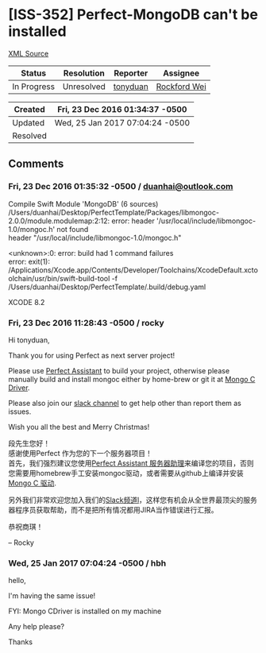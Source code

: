 # [ISS-352] Perfect-MongoDB can't be installed

[XML Source](./xml/ISS-352.xml)
<p></p>





Status|Resolution|Reporter|Assignee
------|----------|--------|--------
In Progress|Unresolved|[tonyduan](duanhai@outlook.com)|[Rockford Wei]($rocky)





Created|Fri, 23 Dec 2016 01:34:37 -0500
-------|--------------
Updated|Wed, 25 Jan 2017 07:04:24 -0500
Resolved|


## Comments




### Fri, 23 Dec 2016 01:35:32 -0500 / duanhai@outlook.com 

<p><p>Compile Swift Module 'MongoDB' (6 sources)<br/>
/Users/duanhai/Desktop/PerfectTemplate/Packages/libmongoc-2.0.0/module.modulemap:2:12: error: header '/usr/local/include/libmongoc-1.0/mongoc.h' not found<br/>
    header "/usr/local/include/libmongoc-1.0/mongoc.h"</p>


<p>&lt;unknown&gt;:0: error: build had 1 command failures<br/>
error: exit(1): /Applications/Xcode.app/Contents/Developer/Toolchains/XcodeDefault.xctoolchain/usr/bin/swift-build-tool -f /Users/duanhai/Desktop/PerfectTemplate/.build/debug.yaml</p>


<p>XCODE 8.2</p></p>


### Fri, 23 Dec 2016 11:28:43 -0500 / rocky 

<p><p>Hi tonyduan,</p>

<p>Thank you for using Perfect as next server project!</p>

<p>Please use <a href="http://www.perfect.org/en/assistant/" class="external-link" rel="nofollow">Perfect Assistant</a> to build your project, otherwise please manually build and install mongoc either by home-brew or git it at <a href="https://github.com/mongodb/mongo-c-driver" class="external-link" rel="nofollow">Mongo C Driver</a>.</p>

<p>Please also join our <a href="http://perfect.ly" class="external-link" rel="nofollow">slack channel</a> to get help other than report them as issues.</p>

<p>Wish you all the best and Merry Christmas!</p>

<p>段先生您好！<br/>
感谢使用Perfect 作为您的下一个服务器项目！<br/>
首先，我们强烈建议您使用<a href="http://www.perfect.org/en/assistant/" class="external-link" rel="nofollow">Perfect Assistant 服务器助理</a>来编译您的项目，否则您需要用homebrew手工安装mongoc驱动，或者需要从github上编译并安装 <a href="https://github.com/mongodb/mongo-c-driver" class="external-link" rel="nofollow">Mongo C 驱动</a>.</p>

<p>另外我们非常欢迎您加入我们的<a href="http://perfect.ly" class="external-link" rel="nofollow">Slack频道l</a>，这样您有机会从全世界最顶尖的服务器程序员获取帮助，而不是把所有情况都用JIRA当作错误进行汇报。</p>

<p>恭祝商琪！</p>

<p>– Rocky</p></p>


### Wed, 25 Jan 2017 07:04:24 -0500 / hbh 

<p><p>hello,</p>

<p>I'm having the same issue!</p>

<p>FYI: Mongo CDriver is installed on my machine</p>

<p>Any help please?</p>

<p>Thanks</p></p>


